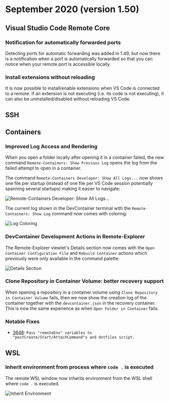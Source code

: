 # September 2020 (version 1.50)

## Visual Studio Code Remote Core

### Notification for automatically forwarded ports

Detecting ports for automatic forwarding was added in 1.49, but now there is a notification when a port is automatically forwarded so that you can notice when your remote port is accessible locally.

### Install extensions without reloading

It is now possible to install/enable extensions when VS Code is connected to a remote. If an extension is not executing (i.e. its code is not executing), it can also be uninstalled/disabled without reloading VS Code.

## SSH


## Containers

### Improved Log Access and Rendering

When you open a folder locally after opening it in a container failed, the new command `Remote-Containers: Show Previous Log` opens the log from the failed attempt to open in a container.

The command `Remote-Containers Developer: Show All Logs...` now shows one file per startup (instead of one file per VS Code session potentially spanning several startups) making it easier to navigate:

![Remote-Containers Developer: Show All Logs...](images/1_50/containers-show-all-logs.png)

The current log shown in the DevContainer terminal with the `Remote-Containers: Show Log` command now comes with coloring:

![Log Coloring](images/1_50/containers-log-coloring.png)

### DevContainer Development Actions in Remote-Explorer

The Remote-Explorer viewlet's Details section now comes with the `Open Container Configuration File` and `Rebuild Container` actions which previously were only available in the command palette:

![Details Section](images/1_50/containers-details-section.png)

### Clone Repository in Container Volume: better recovery support

When opening a repository in a container volume using `Clone Repository in Container Volume` fails, then we now show the creation log of the container together with the `devcontainer.json` in the recovery container. This is now the same experience as when `Open Folder in Container` fails.

### Notable Fixes

- [3648](https://github.com/microsoft/vscode-remote-release/issues/3648): `Pass "remoteEnv" variables to "postCreate/Start/AttachCommand"s and dotfiles script.`

## WSL

### Inherit environment from process where `code .` is executed

The remote WSL window now inherits environment from the WSL shell where `code .` is executed.

![Inherit Environment](images/1_50/wsl-inherit-env.png)
